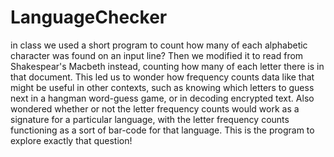 # LanguageChecker
in class we used a short program to count how many of each alphabetic character was found on an input line?  Then we modified it to read from Shakespear's Macbeth instead, counting how many of each letter there is in that document.  This led us to wonder how frequency counts data like that might be useful in other contexts, such as knowing which letters to guess next in a hangman word-guess game, or in decoding encrypted text.  Also wondered whether or not the letter frequency counts would work as a signature for a particular language, with the letter frequency counts functioning as a sort of bar-code for that language.  This is the program to explore exactly that question! 
